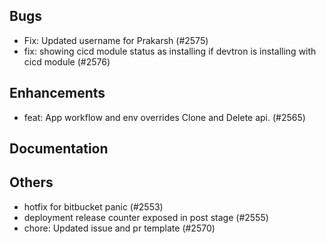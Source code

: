 ## Bugs
- Fix: Updated username for Prakarsh (#2575)
- fix: showing cicd module status as installing if devtron is installing with cicd module (#2576)
## Enhancements
- feat: App workflow and env overrides Clone and Delete api. (#2565)
## Documentation
## Others
- hotfix for bitbucket panic  (#2553)
- deployment release counter exposed in post stage (#2555)
- chore: Updated issue and pr template (#2570)
